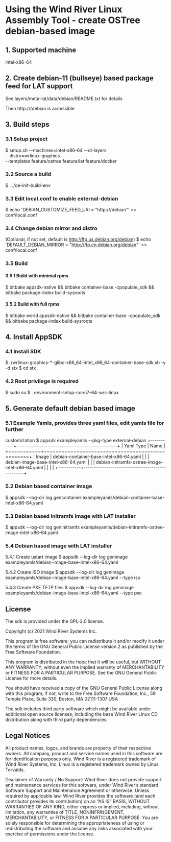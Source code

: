 # Using the Wind River Linux Assembly Tool - create OSTree debian-based image

## 1. Supported machine
intel-x86-64

## 2. Create  debian-11 (bullseye) based package feed for LAT support
See layers/meta-lat/data/debian/README.txt for details

Then http://<web-server-url>/debian is accessible

## 3. Build steps
### 3.1 Setup project
$ setup.sh --machines=intel-x86-64 --dl-layers \
    --distro=wrlinux-graphics \
    --templates feature/ostree feature/lat feature/docker

### 3.2 Source a build
$ . ./oe-init-build-env

### 3.3 Edit local.conf to enable external-debian
$ echo 'DEBIAN_CUSTOMIZE_FEED_URI = "http://<web-server-url>/debian"' >> conf/local.conf

### 3.4 Change debian mirror and distro
(Optional, if not set, default is http://ftp.us.debian.org/debian)
$ echo 'DEFAULT_DEBIAN_MIRROR = "http://ftp.cn.debian.org/debian"' >>  conf/local.conf

### 3.5 Build
#### 3.5.1 Build with minimal rpms
$ bitbake appsdk-native && bitbake container-base -cpopulate_sdk && bitbake package-index build-sysroots

#### 3.5.2 Build with full rpms
$ bitbake world appsdk-native && bitbake container-base -cpopulate_sdk && bitbake package-index build-sysroots

## 4. Install AppSDK
### 4.1 Install SDK
$ ./wrlinux-graphics-*-glibc-x86_64-intel_x86_64-container-base-sdk.sh -y -d stx
$ cd stx

### 4.2 Root privilege is required
$ sudo su
$ . environment-setup-corei7-64-wrs-linux

## 5. Generate default debian based image
### 5.1 Example Yamls, provides three yaml files, edit yamls file for further
customization
$ appsdk exampleyamls --pkg-type external-debian
+-----------+-------------------------------------------------+
| Yaml Type |                      Name                       |
+===========+=================================================+
| Image     | debian-container-base-intel-x86-64.yaml         |
|           | debian-image-base-intel-x86-64.yaml             |
|           | debian-initramfs-ostree-image-intel-x86-64.yaml |
|           |                                                 |
+-----------+-------------------------------------------------+

### 5.2 Debian based container image
$ appsdk --log-dir log gencontainer exampleyamls/debian-container-base-intel-x86-64.yaml

### 5.3 Debian based initramfs image with LAT installer
$ appsdk --log-dir log geninitramfs exampleyamls/debian-initramfs-ostree-image-intel-x86-64.yaml

### 5.4 Debian based image with LAT installer
5.4.1 Create ustart image
$ appsdk --log-dir log genimage exampleyamls/debian-image-base-intel-x86-64.yaml

5.4.2 Create ISO image
$ appsdk --log-dir log genimage exampleyamls/debian-image-base-intel-x86-64.yaml --type iso

5.4.3 Create PXE TFTP files
$ appsdk --log-dir log genimage exampleyamls/debian-image-base-intel-x86-64.yaml --type pxe

## License
The sdk is provided under the GPL-2.0 license.

Copyright (c) 2021 Wind River Systems Inc.

This program is free software; you can redistribute it and/or modify it under
the terms of the GNU General Public License version 2 as published by the Free
Software Foundation.

This program is distributed in the hope that it will be useful, but WITHOUT ANY
WARRANTY; without even the implied warranty of MERCHANTABILITY or FITNESS FOR A
PARTICULAR PURPOSE. See the GNU General Public License for more details.

You should have received a copy of the GNU General Public License along with
this program; if not, write to the Free Software Foundation, Inc., 59 Temple
Place, Suite 330, Boston, MA 02111-1307 USA

The sdk includes third party software which might be available under
additional open source licenses, including the base Wind River Linux CD
distribution along with third party dependencies.

## Legal Notices
All product names, logos, and brands are property of their respective owners.
All company, product and service names used in this software are for
identification purposes only. Wind River is a registered trademark of Wind River
Systems, Inc. Linux is a registered trademark owned by Linus Torvalds.

Disclaimer of Warranty / No Support: Wind River does not provide support and
maintenance services for this software, under Wind River’s standard Software
Support and Maintenance Agreement or otherwise. Unless required by applicable
law, Wind River provides the software (and each contributor provides its
contribution) on an “AS IS” BASIS, WITHOUT WARRANTIES OF ANY KIND, either
express or implied, including, without limitation, any warranties of TITLE,
NONINFRINGEMENT, MERCHANTABILITY, or FITNESS FOR A PARTICULAR PURPOSE. You are
solely responsible for determining the appropriateness of using or
redistributing the software and assume any risks associated with your exercise
of permissions under the license.
